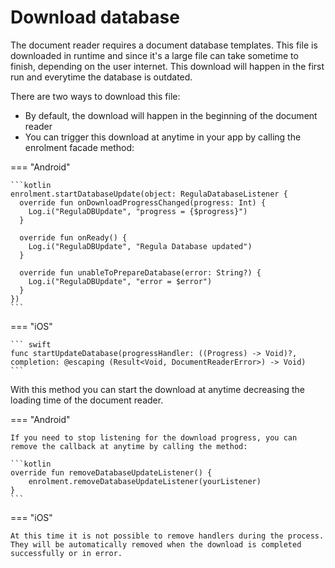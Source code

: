# Download database
The document reader requires a document database templates. 
This file is downloaded in runtime and since it's a large file can take sometime to finish, depending on the user internet.
This download will happen in the first run and everytime the database is outdated. 

There are two ways to download this file:
- By default, the download will happen in the beginning of the document reader
- You can trigger this download at anytime in your app by calling the enrolment facade method:

=== "Android"

    ```kotlin
    enrolment.startDatabaseUpdate(object: RegulaDatabaseListener {
      override fun onDownloadProgressChanged(progress: Int) {
        Log.i("RegulaDBUpdate", "progress = {$progress}")
      }
    
      override fun onReady() {
        Log.i("RegulaDBUpdate", "Regula Database updated")
      }
    
      override fun unableToPrepareDatabase(error: String?) {
        Log.i("RegulaDBUpdate", "error = $error")
      }
    })
    ```

=== "iOS"

    ``` swift
    func startUpdateDatabase(progressHandler: ((Progress) -> Void)?, completion: @escaping (Result<Void, DocumentReaderError>) -> Void)
    ```

With this method you can start the download at anytime decreasing the loading time of the document reader.

=== "Android"

    If you need to stop listening for the download progress, you can remove the callback at anytime by calling the method:

    ```kotlin
    override fun removeDatabaseUpdateListener() {
        enrolment.removeDatabaseUpdateListener(yourListener)
    }
    ```

=== "iOS"

    At this time it is not possible to remove handlers during the process. They will be automatically removed when the download is completed successfully or in error.

